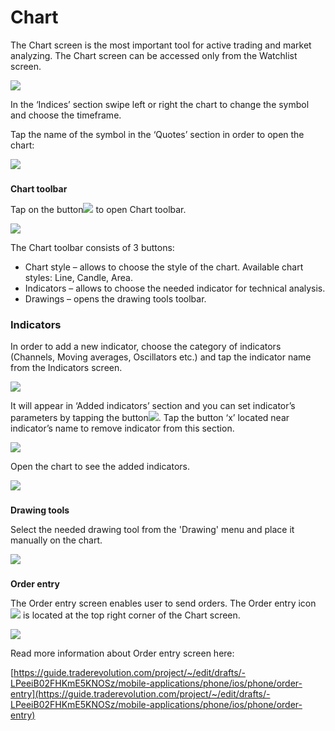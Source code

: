 # Chart

The Chart screen is the most important tool for active trading and market analyzing. The Chart screen can be accessed only from the Watchlist screen.

![](../../../../.gitbook/assets/1%20%2810%29.png)

In the ‘Indices’ section swipe left or right the chart to change the symbol and choose the timeframe.

Tap the name of the symbol in the ‘Quotes’ section in order to open the chart:

![](../../../../.gitbook/assets/2%20%2819%29.png)

### **Chart toolbar** 

Tap on the button![](../../../../.gitbook/assets/3.jpg)to open Chart toolbar.

![](../../../../.gitbook/assets/3%20%2822%29.png)

The Chart toolbar consists of 3 buttons:

* Chart style – allows to choose the style of the chart. Available chart styles: Line, Candle, Area.
* Indicators – allows to choose the needed indicator for technical analysis.
* Drawings – opens the drawing tools toolbar.

### **Indicators**

In order to add a new indicator, choose the category of indicators \(Channels, Moving averages, Oscillators etc.\) and tap the indicator name from the Indicators screen.

![](../../../../.gitbook/assets/4%20%2816%29.png)

It will appear in ‘Added indicators’ section and you can set indicator’s parameters by tapping the button![](../../../../.gitbook/assets/4%20%281%29.jpg). Tap the button ‘x’ located near indicator’s name to remove indicator from this section. 

![](../../../../.gitbook/assets/5%20%2819%29.png)

Open the chart to see the added indicators.

![](../../../../.gitbook/assets/6%20%282%29.png)

### **Drawing tools**

Select the needed drawing tool from the 'Drawing' menu and place it manually on the chart.

![](../../../../.gitbook/assets/7.png)

### **Order entry**

 The Order entry screen enables user to send orders. The Order entry icon![](../../../../.gitbook/assets/8.jpg)is located at the top right corner of the Chart screen.

![](../../../../.gitbook/assets/99.png)

Read more information about Order entry screen here:

[https://guide.traderevolution.com/project/~/edit/drafts/-LPeeiB02FHKmE5KNOSz/mobile-applications/phone/ios/phone/order-entry](https://guide.traderevolution.com/project/~/edit/drafts/-LPeeiB02FHKmE5KNOSz/mobile-applications/phone/ios/phone/order-entry)

